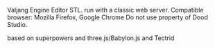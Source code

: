Valjang Engine Editor STL. 
run with a classic web server.
Compatible browser: Mozilla Firefox, Google Chrome
Do not use property of Dood Studio.


based on superpowers and three.js/Babylon.js and Tectrid
